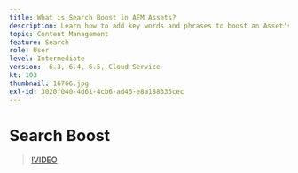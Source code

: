 ```yaml
---
title: What is Search Boost in AEM Assets?
description: Learn how to add key words and phrases to boost an Asset's search relevancy in Adobe Experience Manager.
topic: Content Management
feature: Search
role: User
level: Intermediate
version:  6.3, 6.4, 6.5, Cloud Service
kt: 103
thumbnail: 16766.jpg
exl-id: 3020f040-4d61-4cb6-ad46-e8a188335cec
---
```

# Search Boost

>[!VIDEO](https://video.tv.adobe.com/v/16766/?quality=12&learn=on)
